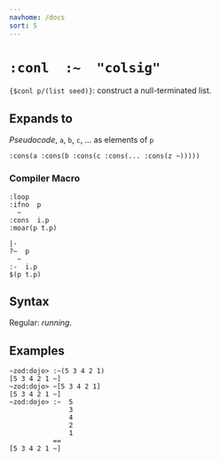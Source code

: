 ```yaml
---
navhome: /docs
sort: 5
---
```


# `:conl  :~  "colsig"`

`{$conl p/(list seed)}`: construct a null-terminated list.

## Expands to

*Pseudocode*, `a`, `b`, `c`, ... as elements of `p`

```
:cons(a :cons(b :cons(c :cons(... :cons(z ~)))))
```

### Compiler Macro

```
:loop
:ifno  p
  ~
:cons  i.p
:moar(p t.p)
```

```
|-
?~  p
  ~
:-  i.p
$(p t.p)
```

## Syntax

Regular: *running*.

## Examples

```
~zod:dojo> :~(5 3 4 2 1)
[5 3 4 2 1 ~]
~zod:dojo> ~[5 3 4 2 1]
[5 3 4 2 1 ~]
~zod:dojo> :~  5
               3
               4
               2
               1
           ==
[5 3 4 2 1 ~]
```

